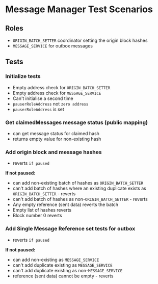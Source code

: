  # Message Manager Test Scenarios


## Roles
- `ORIGIN_BATCH_SETTER` coordinator setting the origin block hashes
- `MESSAGE_SERVICE` for outbox messages

## Tests
### Initialize tests
 - Empty address check for `ORIGIN_BATCH_SETTER`
 - Empty address check for `MESSAGE_SERVICE`
 - Can't initialise a second time
 - `pauserRoleAddress` not `zero address`
 - `pauserRoleAddress` is set

### Get claimedMessages message status (public mapping)
- can get message status for claimed hash
- returns empty value for non-existing hash

### Add origin block and message hashes
 - reverts `if paused`

 **If not paused:**
 - can add non-existing batch of hashes as `ORIGIN_BATCH_SETTER`
 - can't add batch of hashes where an existing duplicate exists as `ORIGIN_BATCH_SETTER` - reverts
 - can't add batch of hashes as non-`ORIGIN_BATCH_SETTER` - reverts
 - Any empty reference (sent data) reverts the batch
 - Empty list of hashes reverts
 - Block number 0 reverts

### Add Single Message Reference set tests for outbox
 - reverts `if paused`

 **If not paused:**
 - can add non-existing as `MESSAGE_SERVICE` 
 - can't add duplicate existing as `MESSAGE_SERVICE` 
 - can't add duplicate existing as non-`MESSAGE_SERVICE` 
 - reference (sent data) cannot be empty - reverts 